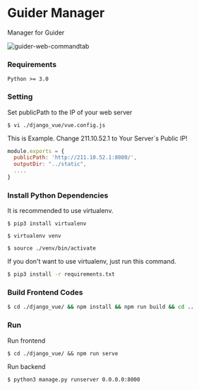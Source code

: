# Guider Manager
Manager for Guider

![guider-web-commandtab](https://user-images.githubusercontent.com/15862689/67160180-03b87480-f389-11e9-8a91-033f74d103dc.png)

### Requirements
```
Python >= 3.0
```

### Setting
Set publicPath to the IP of your web server
```shell script
$ vi ./django_vue/vue.config.js
```
This is Example. Change 211.10.52.1 to Your Server`s Public IP!
```js
module.exports = {
  publicPath: 'http://211.10.52.1:8080/', 
  outputDir: "../static",
  ....
}
```

### Install Python Dependencies
It is recommended to use virtualenv.
```shell script
$ pip3 install virtualenv
```
```shell script
$ virtualenv venv 
```
```shell script
$ source ./venv/bin/activate
```
If you don't want to use virtualenv, just run this command.
```sh
$ pip3 install -r requirements.txt
```

### Build Frontend Codes
```sh
$ cd ./django_vue/ && npm install && npm run build && cd ..
```

### Run
Run frontend
```
$ cd ./django_vue/ && npm run serve
```
Run backend
```sh
$ python3 manage.py runserver 0.0.0.0:8000
```
